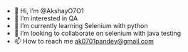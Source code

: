 - 👋 Hi, I’m @AkshayO7O1
- 👀 I’m interested in QA
- 🌱 I’m currently learning Selenium with python
- 💞️ I’m looking to collaborate on selenium with java testing
- 📫 How to reach me ak0701pandey@gmail.com

<!---
AkshayO7O1/AkshayO7O1 is a ✨ special ✨ repository because its `README.md` (this file) appears on your GitHub profile.
You can click the Preview link to take a look at your changes.
--->
